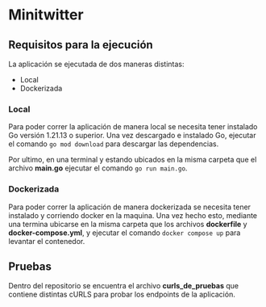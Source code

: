 ﻿# Minitwitter
## Requisitos para la ejecución
La aplicación se ejecutada de dos maneras distintas:
- Local
- Dockerizada

### Local
Para poder correr la aplicación de manera local se necesita tener instalado Go versión 1.21.13 o superior. Una vez descargado e instalado Go, ejecutar el comando `go mod download` para descargar las dependencias.

Por ultimo, en una terminal y estando ubicados en la misma carpeta que el archivo **main.go** ejecutar el comando `go run main.go`.

### Dockerizada
Para poder correr la aplicación de manera dockerizada se necesita tener instalado y corriendo docker en la maquina. Una vez hecho esto, mediante una termina ubicarse en la misma carpeta que los archivos **dockerfile** y **docker-compose.yml**, y ejecutar el comando `docker compose up` para levantar el contenedor.

## Pruebas
Dentro del repositorio se encuentra el archivo **curls_de_pruebas** que contiene distintas cURLS para probar los endpoints de la aplicación. 
